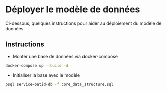# Déployer le modèle de données

Ci-dessous, quelques instructions pour aider au déploiement du modèle de données.

## Instructions

- Monter une base de données via docker-compose

```bash
docker-compose up --build -d
```

- Initialiser la base avec le modèle

```bash
psql service=batid-db -f core_data_structure.sql
```
